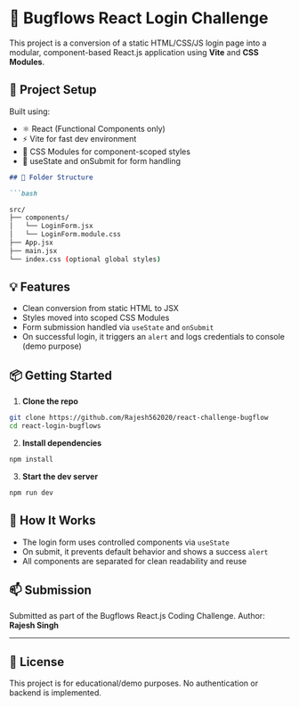 # 🐞 Bugflows React Login Challenge

This project is a conversion of a static HTML/CSS/JS login page into a modular, component-based React.js application using **Vite** and **CSS Modules**.

## 🚀 Project Setup

Built using:

- ⚛️ React (Functional Components only)
- ⚡ Vite for fast dev environment
- 🎨 CSS Modules for component-scoped styles
- 🔧 useState and onSubmit for form handling

```markdown
## 📁 Folder Structure

```bash

src/
├── components/
│   └── LoginForm.jsx
│   └── LoginForm.module.css
├── App.jsx
├── main.jsx
└── index.css (optional global styles)

````

## 💡 Features

- Clean conversion from static HTML to JSX
- Styles moved into scoped CSS Modules
- Form submission handled via `useState` and `onSubmit`
- On successful login, it triggers an `alert` and logs credentials to console (demo purpose)


## 📦 Getting Started

1. **Clone the repo**

```bash
git clone https://github.com/Rajesh562020/react-challenge-bugflow
cd react-login-bugflows
````

2. **Install dependencies**

```bash
npm install
```

3. **Start the dev server**

```bash
npm run dev
```

## 🧪 How It Works

* The login form uses controlled components via `useState`
* On submit, it prevents default behavior and shows a success `alert`
* All components are separated for clean readability and reuse

## 📫 Submission

Submitted as part of the Bugflows React.js Coding Challenge.
Author: **Rajesh Singh**


---

## 📝 License

This project is for educational/demo purposes. No authentication or backend is implemented.
